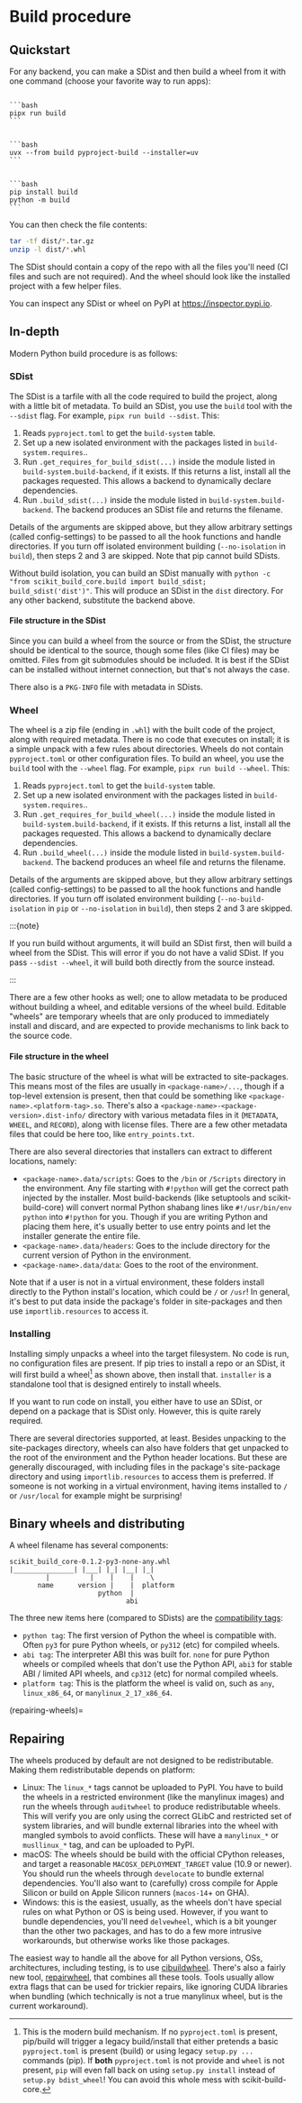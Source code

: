 # Build procedure

## Quickstart

For any backend, you can make a SDist and then build a wheel from it with one
command (choose your favorite way to run apps):

````{tab} pipx

```bash
pipx run build
```

````

````{tab} uv

```bash
uvx --from build pyproject-build --installer=uv
```

````

````{tab} pip

```bash
pip install build
python -m build
```

````

You can then check the file contents:

```bash
tar -tf dist/*.tar.gz
unzip -l dist/*.whl
```

The SDist should contain a copy of the repo with all the files you'll need (CI
files and such are not required). And the wheel should look like the installed
project with a few helper files.

You can inspect any SDist or wheel on PyPI at <https://inspector.pypi.io>.

## In-depth

Modern Python build procedure is as follows:

### SDist

The SDist is a tarfile with all the code required to build the project, along
with a little bit of metadata. To build an SDist, you use the `build` tool with
the `--sdist` flag. For example, `pipx run build --sdist`. This:

1. Reads `pyproject.toml` to get the `build-system` table.
2. Set up a new isolated environment with the packages listed in
   `build-system.requires`..
3. Run `.get_requires_for_build_sdist(...)` inside the module listed in
   `build-system.build-backend`, if it exists. If this returns a list, install
   all the packages requested. This allows a backend to dynamically declare
   dependencies.
4. Run `.build_sdist(...)` inside the module listed in
   `build-system.build-backend`. The backend produces an SDist file and returns
   the filename.

Details of the arguments are skipped above, but they allow arbitrary settings
(called config-settings) to be passed to all the hook functions and handle
directories. If you turn off isolated environment building (`--no-isolation` in
`build`), then steps 2 and 3 are skipped. Note that pip cannot build SDists.

Without build isolation, you can build an SDist manually with
`python -c "from scikit_build_core.build import build_sdist; build_sdist('dist')"`.
This will produce an SDist in the `dist` directory. For any other backend,
substitute the backend above.

#### File structure in the SDist

Since you can build a wheel from the source or from the SDist, the structure
should be identical to the source, though some files (like CI files) may be
omitted. Files from git submodules should be included. It is best if the SDist
can be installed without internet connection, but that's not always the case.

There also is a `PKG-INFO` file with metadata in SDists.

### Wheel

The wheel is a zip file (ending in `.whl`) with the built code of the project,
along with required metadata. There is no code that executes on install; it is a
simple unpack with a few rules about directories. Wheels do not contain
`pyproject.toml` or other configuration files. To build an wheel, you use the
`build` tool with the `--wheel` flag. For example, `pipx run build --wheel`.
This:

1. Reads `pyproject.toml` to get the `build-system` table.
2. Set up a new isolated environment with the packages listed in
   `build-system.requires`..
3. Run `.get_requires_for_build_wheel(...)` inside the module listed in
   `build-system.build-backend`, if it exists. If this returns a list, install
   all the packages requested. This allows a backend to dynamically declare
   dependencies.
4. Run `.build_wheel(...)` inside the module listed in
   `build-system.build-backend`. The backend produces an wheel file and returns
   the filename.

Details of the arguments are skipped above, but they allow arbitrary settings
(called config-settings) to be passed to all the hook functions and handle
directories. If you turn off isolated environment building
(`--no-build-isolation` in `pip` or `--no-isolation` in `build`), then steps 2
and 3 are skipped.

:::{note}

If you run build without arguments, it will build an SDist first, then will
build a wheel from the SDist. This will error if you do not have a valid SDist.
If you pass `--sdist --wheel`, it will build both directly from the source
instead.

:::

There are a few other hooks as well; one to allow metadata to be produced
without building a wheel, and editable versions of the wheel build. Editable
"wheels" are temporary wheels that are only produced to immediately install and
discard, and are expected to provide mechanisms to link back to the source code.

#### File structure in the wheel

The basic structure of the wheel is what will be extracted to site-packages.
This means most of the files are usually in `<package-name>/...`, though if a
top-level extension is present, then that could be something like
`<package-name>.<platform-tag>.so`. There's also a
`<package-name>-<package-version>.dist-info/` directory with various metadata
files in it (`METADATA`, `WHEEL`, and `RECORD`), along with license files. There
are a few other metadata files that could be here too, like `entry_points.txt`.

There are also several directories that installers can extract to different locations,
namely:

* `<package-name>.data/scripts`: Goes to the `/bin` or `/Scripts` directory in
  the environment. Any file starting with `#!python` will get the correct path
  injected by the installer. Most build-backends (like setuptools and
  scikit-build-core) will convert normal Python shabang lines like
  `#!/usr/bin/env python` into `#!python` for you. Though if you are writing Python
  and placing them here, it's usually better to use entry points and let the installer
  generate the entire file.
* `<package-name>.data/headers`: Goes to the include directory for the current
  version of Python in the environment.
* `<package-name>.data/data`: Goes to the root of the environment.

Note that if a user is not in a virtual environment, these folders install
directly to the Python install's location, which could be `/` or `/usr`!  In
general, it's best to put data inside the package's folder in site-packages and
then use `importlib.resources` to access it.

### Installing

Installing simply unpacks a wheel into the target filesystem. No code is run, no
configuration files are present. If pip tries to install a repo or an SDist, it
will first build a wheel[^1] as shown above, then install that. `installer` is a
standalone tool that is designed entirely to install wheels.

If you want to run code on install, you either have to use an SDist, or depend
on a package that is SDist only. However, this is quite rarely required.

There are several directories supported, at least. Besides unpacking to the
site-packages directory, wheels can also have folders that get unpacked to the
root of the environment and the Python header locations. But these are generally
discouraged, with including files in the package's site-package directory and
using `importlib.resources` to access them is preferred. If someone is not
working in a virtual environment, having items installed to `/` or `/usr/local`
for example might be surprising!

## Binary wheels and distributing

A wheel filename has several components:

```
scikit_build_core-0.1.2-py3-none-any.whl
|_______________| |___| |_| |__| |_|
         |          |    |    |    \
       name      version |    |  platform
                      python  |
                             abi
```

The three new items here (compared to SDists) are the [compatibility tags][]:

- `python tag`: The first version of Python the wheel is compatible with. Often
  `py3` for pure Python wheels, or `py312` (etc) for compiled wheels.
- `abi tag`: The interpreter ABI this was built for. `none` for pure Python
  wheels or compiled wheels that don't use the Python API, `abi3` for stable ABI
  / limited API wheels, and `cp312` (etc) for normal compiled wheels.
- `platform tag`: This is the platform the wheel is valid on, such as `any`,
  `linux_x86_64`, or `manylinux_2_17_x86_64`.

(repairing-wheels)=

## Repairing

The wheels produced by default are not designed to be redistributable. Making
them redistributable depends on platform:

- Linux: The `linux_*` tags cannot be uploaded to PyPI. You have to build the
  wheels in a restricted environment (like the manylinux images) and run the
  wheels through `auditwheel` to produce redistributable wheels. This will
  verify you are only using the correct GLibC and restricted set of system
  libraries, and will bundle external libraries into the wheel with mangled
  symbols to avoid conflicts. These will have a `manylinux_*` or `musllinux_*`
  tag, and can be uploaded to PyPI.
- macOS: The wheels should be build with the official CPython releases, and
  target a reasonable `MACOSX_DEPLOYMENT_TARGET` value (10.9 or newer). You
  should run the wheels through `develocate` to bundle external dependencies.
  You'll also want to (carefully) cross compile for Apple Silicon or build on
  Apple Silicon runners (`macos-14`+ on GHA).
- Windows: this is the easiest, usually, as the wheels don't have special rules
  on what Python or OS is being used. However, if you want to bundle
  dependencies, you'll need `delvewheel`, which is a bit younger than the other
  two packages, and has to do a few more intrusive workarounds, but otherwise
  works like those packages.

The easiest way to handle all the above for all Python versions, OSs,
architectures, including testing, is to use [cibuildwheel][]. There's also a
fairly new tool, [repairwheel][], that combines all these tools. Tools usually
allow extra flags that can be used for trickier repairs, like ignoring CUDA
libraries when bundling (which technically is not a true manylinux wheel, but is
the current workaround).

<!-- prettier-ignore-start -->

[^1]: This is the modern build mechanism. If no `pyproject.toml` is present,
      pip/build will trigger a legacy build/install that either pretends a basic
      `pyproject.toml` is present (build) or using legacy `setup.py ...` commands
      (pip). If **both** `pyproject.toml` is not provide and `wheel` is not
      present, `pip` will even fall back on using `setup.py install` instead of
      `setup.py bdist_wheel`! You can avoid this whole mess with
      scikit-build-core.

[repairwheel]: https://github.com/jvolkman/repairwheel
[cibuildwheel]: https://cibuildwheel.readthedocs.io
[compatibility tags]: https://packaging.python.org/en/latest/specifications/binary-distribution-format

<!-- prettier-ignore-end -->
